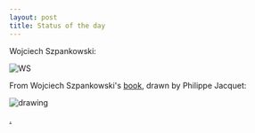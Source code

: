 ```yaml
---
layout: post
title: Status of the day
---
```


Wojciech Szpankowski:

![WS](http://i.imgur.com/fQrMDH5.jpg)

From Wojciech Szpankowski's [book](http://amzn.com/047124063X), drawn by
Philippe Jacquet:

![drawing](http://i.imgur.com/UzccLpN.jpg)

[.](http://i.imgur.com/S5iqurn.jpg)

